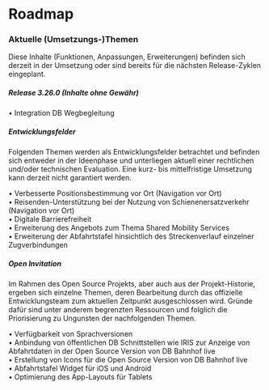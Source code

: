 # Roadmap

### Aktuelle (Umsetzungs-)Themen
Diese Inhalte (Funktionen, Anpassungen, Erweiterungen) befinden sich derzeit in der Umsetzung oder sind bereits für die nächsten Release-Zyklen eingeplant.

##### Release 3.26.0 (Inhalte ohne Gewähr)
•	Integration DB Wegbegleitung <br>

##### Entwicklungsfelder
Folgenden Themen werden als Entwicklungsfelder betrachtet und befinden sich entweder in der Ideenphase und unterliegen aktuell einer rechtlichen und/oder technischen Evaluation. Eine kurz- bis mittelfristige Umsetzung kann derzeit nicht garantiert werden.

•	Verbesserte Positionsbestimmung vor Ort (Navigation vor Ort)  
•	Reisenden-Unterstützung bei der Nutzung von Schienenersatzverkehr (Navigation vor Ort)  
•	Digitale Barrierefreiheit  
•	Erweiterung des Angebots zum Thema Shared Mobility Services  
•	Erweiterung der Abfahrtstafel hinsichtlich des Streckenverlauf einzelner Zugverbindungen  


##### Open Invitation
Im Rahmen des Open Source Projekts, aber auch aus der Projekt-Historie, ergeben sich einzelne Themen, deren Bearbeitung durch das offizielle Entwicklungsteam zum aktuellen Zeitpunkt ausgeschlossen wird. Gründe dafür sind unter anderem begrenzten Ressourcen und folglich die Priorisierung zu Ungunsten der nachfolgenden Themen.

•	Verfügbarkeit von Sprachversionen  
•	Anbindung von öffentlichen DB Schnittstellen wie IRIS zur Anzeige von Abfahrtdaten in der Open Source Version von DB Bahnhof live  
•	Erstellung von Icons für die Open Source Version von DB Bahnhof live  
•	Abfahrtstafel Widget für iOS und Android  
•	Optimierung des App-Layouts für Tablets  
 
